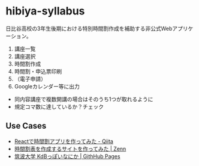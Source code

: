 # hibiya-syllabus
日比谷高校の3年生後期における特別時間割作成を補助する非公式Webアプリケーション。
1. 講座一覧
2. 講座選択
3. 時間割作成
4. 時間割・申込票印刷
5. （電子申請）
6. Googleカレンダー等に出力 

-  同内容講座で複数開講の場合はそのうち1つが取れるように
- 規定コマ数に達しているか？チェック

## Use Cases

- [Reactで時間割アプリを作ってみた - Qiita](https://qiita.com/kaki765/items/79d1235f5344877c56a5)
- [時間割表を作成するサイトを作ってみた | Zenn](https://zenn.dev/501a/articles/1772f7ce5aa384)
- [筑波大学 KdBっぽいなにか | GithHub Pages](https://make-it-tsukuba.github.io/alternative-tsukuba-kdb/)
